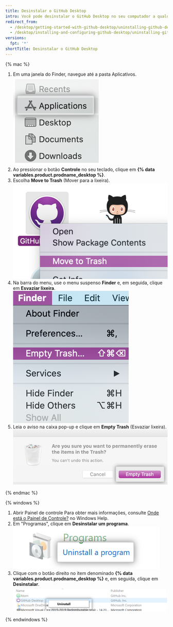 ```yaml
---
title: Desinstalar o GitHub Desktop
intro: Você pode desinstalar o GitHub Desktop no seu computador a qualquer momento.
redirect_from:
  - /desktop/getting-started-with-github-desktop/uninstalling-github-desktop
  - /desktop/installing-and-configuring-github-desktop/uninstalling-github-desktop
versions:
  fpt: '*'
shortTitle: Desinstalar o GitHub Desktop
---
```


{% mac %}

1. Em uma janela do Finder, navegue até a pasta Aplicativos. ![Pasta de aplicativos na janela do Finder](/assets/images/help/desktop/applications-folder.png)
2. Ao pressionar o botão **Controle** no seu teclado, clique em **{% data variables.product.prodname_desktop %}**.
3. Escolha **Move to Trash** (Mover para a lixeira). ![A opção Mover para a lixeira](/assets/images/help/desktop/mac-move-to-trash.png)
4. Na barra do menu, use o menu suspenso **Finder** e, em seguida, clique em **Esvaziar lixeira**. ![A opção Esvaziar lixeira na barra do menu](/assets/images/help/desktop/mac-empty-trash-menu.png)
5. Leia o aviso na caixa pop-up e clique em **Empty Trash** (Esvaziar lixeira). ![O botão de Esvaziar lixeira](/assets/images/help/desktop/mac-empty-trash-button.png)

{% endmac %}

{% windows %}

1. Abrir Painel de controle Para obter mais informações, consulte [Onde está o Painel de Controle?](https://support.microsoft.com/en-us/help/13764/windows-where-is-control-panel) no Windows Help.
2. Em "Programas", clique em **Desinstalar um programa**. ![A opção Desinstalar um Programa no Painel de Controle](/assets/images/help/desktop/windows-uninstall-a-program.png)
3. Clique com o botão direito no item denominado **{% data variables.product.prodname_desktop %}** e, em seguida, clique em **Desinstalar**. ![A opção de Desinstalar](/assets/images/help/desktop/windows-click-uninstall.png)

{% endwindows %}
